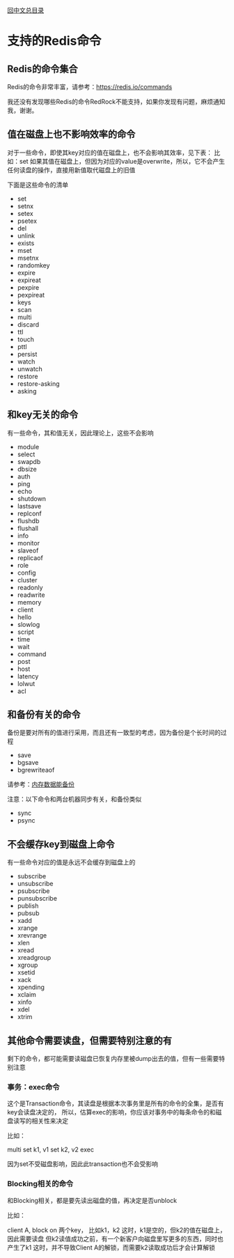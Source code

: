 [回中文总目录](menu_cn.md)

# 支持的Redis命令

## Redis的命令集合

Redis的命令非常丰富，请参考：https://redis.io/commands

我还没有发现哪些Redis的命令RedRock不能支持，如果你发现有问题，麻烦通知我，谢谢。

## 值在磁盘上也不影响效率的命令
对于一些命令，即使其key对应的值在磁盘上，也不会影响其效率，见下表：
比如：set
如果其值在磁盘上，但因为对应的value是overwrite，所以，它不会产生任何读盘的操作，直接用新值取代磁盘上的旧值

下面是这些命令的清单
* set
* setnx
* setex
* psetex
* del
* unlink
* exists
* mset
* msetnx
* randomkey
* expire
* expireat
* pexpire
* pexpireat
* keys
* scan
* multi
* discard
* ttl
* touch
* pttl
* persist
* watch
* unwatch
* restore
* restore-asking
* asking

## 和key无关的命令
有一些命令，其和值无关，因此理论上，这些不会影响
* module
* select
* swapdb
* dbsize
* auth
* ping
* echo
* shutdown
* lastsave
* replconf
* flushdb
* flushall
* info
* monitor
* slaveof
* replicaof
* role
* config
* cluster
* readonly
* readwrite
* memory
* client
* hello
* slowlog
* script
* time
* wait
* command
* post
* host
* latency
* lolwut
* acl

## 和备份有关的命令

备份是要对所有的值进行采用，而且还有一致型的考虑，因为备份是个长时间的过程

* save
* bgsave
* bgrewriteaof

请参考：[内存数据能备份](persistence_cn.md)

注意：以下命令和两台机器同步有关，和备份类似

* sync
* psync

## 不会缓存key到磁盘上命令
有一些命令对应的值是永远不会缓存到磁盘上的
* subscribe
* unsubscribe
* psubscribe
* punsubscribe
* publish
* pubsub
* xadd
* xrange
* xrevrange
* xlen
* xread
* xreadgroup
* xgroup
* xsetid
* xack
* xpending
* xclaim
* xinfo
* xdel
* xtrim

## 其他命令需要读盘，但需要特别注意的有

剩下的命令，都可能需要读磁盘已恢复内存里被dump出去的值，但有一些需要特别注意

### 事务：exec命令
这个是Transaction命令，其读盘是根据本次事务里是所有的命令的全集，是否有key会读盘决定的，
所以，估算exec的影响，你应该对事务中的每条命令的和磁盘读写的相关性来决定

比如：

multi
set k1, v1
set k2, v2
exec

因为set不受磁盘影响，因此此transaction也不会受影响

### Blocking相关的命令

和Blocking相关，都是要先读出磁盘的值，再决定是否unblock

比如：

client A, block on 两个key， 比如k1，k2
这时，k1是空的，但k2的值在磁盘上，因此需要读盘
但k2读值成功之前，有一个新客户向磁盘里写更多的东西，同时也产生了k1
这时，并不导致Client A的解锁，而需要k2读取成功后才会计算解锁

